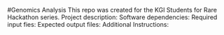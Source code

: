 #Genomics Analysis 
This repo was created for the KGI Students for Rare Hackathon series.
Project description:
Software dependencies:
Required input fies:
Expected output files:
Additional Instructions:

